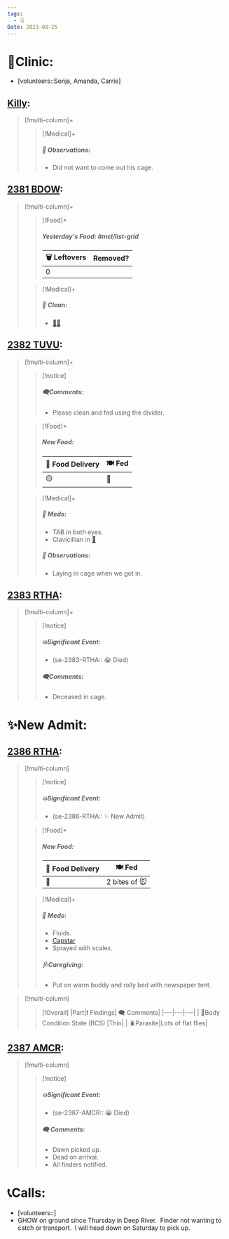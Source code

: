 ```yaml
---
tags:
  - 🗒️
Date: 2023-08-25
---
```


# 🏥Clinic:
- [volunteers::Sonja, Amanda, Carrie]

## [Killy](../RARE%20Birds/Ed%20Birds/Killy.md):
> [!multi-column]+
>
>> [!Medical]+
>> ##### 🔭 Observations:
>> - Did not want to come out his cage.

## [2381 BDOW](../RARE%20Birds/2381%20BDOW.md):
> [!multi-column]+
>
>> [!Food]+
>> ##### Yesterday's Food: #mcl/list-grid
>> |🗑️ Leftovers| Removed?
>> |---|---|
>>|0|
>
>> [!Medical]+
>>##### 🫧 Clean:
>> - [🧼➗](../Admin/Codes/Cleaned%20with%20divider.md)

## [2382 TUVU](../RARE%20Birds/2382%20TUVU.md):
> [!multi-column]+
>
>> [!notice]
>> ##### 🗨️Comments:
>> - Please clean and fed using the divider.
>
>> [!Food]+
>> ##### New Food:
>> |🚚 Food Delivery| 🍽️ Fed|
>> |---|---|
>>|🟡|🐥
>
>> [!Medical]+
>> ##### 💊 Meds:
>> - TAB in both eyes.
>> - Clavicillian in [🐥](../Admin/Codes/Food/Quail.md)
>>
>> ##### 🔭 Observations:
>> - Laying in cage when we got in. 

## [2383 RTHA](../RARE%20Birds/2383%20RTHA.md):
> [!multi-column]+
>
>> [!notice]
>> ##### 💥Significant Event:
>> - (se-2383-RTHA:: 😭 Died)
>>
>> ##### 🗨️Comments:
>> - Deceased in cage.

# ✨New Admit:

## [2386 RTHA](../RARE%20Birds/2386%20RTHA.md):
> [!multi-column]
>
>> [!notice]
>> ##### 💥Significant Event:
>> - (se-2386-RTHA:: ✨ New Admit)
>
>> [!Food]+
>> ##### New Food:
>> |🚚 Food Delivery| 🍽️ Fed|
>> |---|---|
>>|🫱|2 bites of 🐭
>
>> [!Medical]+
>> ##### 💊 Meds:
>> - Fluids.
>> - [Capstar](../Admin/Codes/Medication/Capstar.md)
>> - Sprayed with scalex.
>>
>> ##### 🩺Caregiving:
>> - Put on warm buddy and rolly bed with newspaper tent.
>>

> [!multi-column]
>
>> [!Overall]
>>|Part|❗ Findings| 🗨️ Comments|
>>|---|---|---|
>>| 🧍Body Condition State (BCS) |Thin|
>>| 🪲Parasite|Lots of flat flies|
>>

## [2387 AMCR](../RARE%20Birds/2387%20AMCR.md):
> [!multi-column]
>
>> [!notice]
>> ##### 💥Significant Event:
>> - (se-2387-AMCR:: 😭 Died)
>>
>>##### 🗨️ Comments:
>>- Dawn picked up.
>>- Dead on arrival.
>>- All finders notified.

# 📞Calls:
- [volunteers::]
- GHOW on ground since Thursday in Deep River.  Finder not wanting to catch or transport.  I will head down on Saturday to pick up.
